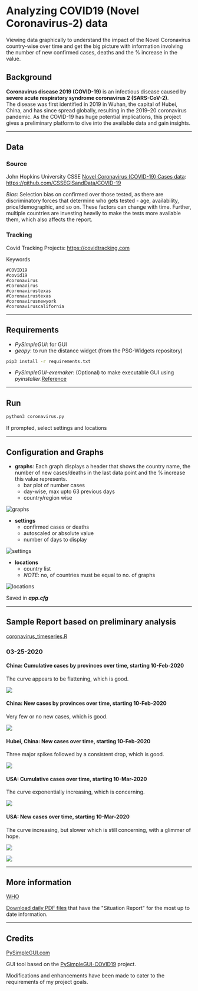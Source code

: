 # Analyzing COVID19 (Novel Coronavirus-2) data

Viewing data graphically to understand the impact of the Novel Coronavirus country-wise over time and get the big picture with information involving the number of new confirmed cases, deaths and the % increase in the value.

## Background

**Coronavirus disease 2019 (COVID-19)** is an infectious disease caused by **severe acute respiratory syndrome coronavirus 2 (SARS-CoV-2)**.<br>
The disease was first identified in 2019 in Wuhan, the capital of Hubei, China, and has since spread globally, resulting in the 2019–20 coronavirus pandemic.
As the COVID-19 has huge potential implications, this project gives a preliminary platform to dive into the available data and gain insights.

---

## Data

### Source

John Hopkins University CSSE [Novel Coronavirus (COVID-19) Cases data](https://systems.jhu.edu/research/public-health/ncov/): https://github.com/CSSEGISandData/COVID-19

*Bias*: Selection bias on confirmed over those tested, as there are discriminatory forces that determine who gets tested - age, availability, price/demographic, and so on. These factors can change with time. Further, multiple countries are investing heavily to make the tests more available them, which also affects the report.

### Tracking

Covid Tracking Projects: https://covidtracking.com

Keywords
```
#COVID19
#covid19
#coronavirus
#CoronaVirus
#coronavirustexas
#Coronavirustexas
#coronavirusnewyork
#coronaviruscalifornia
```
---

## Requirements

* *PySimpleGUI*: for GUI
* *geopy*: to run the distance widget (from the PSG-Widgets repository)

```bash
pip3 install -r requirements.txt
```

* *PySimpleGUI-exemaker*: (Optional) to make executable GUI using *pyinstaller*.[Reference](https://github.com/PySimpleGUI/PySimpleGUI/tree/master/exemaker)

---

## Run

```bash
python3 coronavirus.py
```

If prompted, select settings and locations

---

## Configuration and Graphs

* **graphs**: Each graph displays a header that shows the country name, the number of new cases/deaths in the last data point and the % increase this value represents.
  * bar plot of number cases
  * day-wise, max upto 63 previous days
  * country/region wise

![graphs](img/graphs.png)

* **settings**
  * confirmed cases or deaths
  * autoscaled or absolute value
  * number of days to display

![settings](img/settings.png)

* **locations**
  * country list
  * *NOTE*: no, of countries must be equal to no. of graphs

![locations](img/locations.png)

Saved in ***app.cfg***

---

## Sample Report based on preliminary analysis

[coronavirus_timeseries.R](src/coronavirus_timeseries.R)

### 03-25-2020

#### China: Cumulative cases by provinces over time, starting 10-Feb-2020
The curve appears to be flattening, which is good.

![](reports/03-25-2020/cn_cum.png)

#### China: New cases by provinces over time, starting 10-Feb-2020
Very few or no new cases, which is good.

![](reports/03-25-2020/cn_new.png)

#### Hubei, China: New cases over time, starting 10-Feb-2020
Three major spikes followed by a consistent drop, which is good.

![](reports/03-25-2020/cn_new_hubei.png)

#### USA: Cumulative cases over time, starting 10-Mar-2020
The curve exponentially increasing, which is concerning.

![](reports/03-25-2020/us_cum.png)

#### USA: New cases over time, starting 10-Mar-2020
The curve increasing, but slower which is still concerning, with a glimmer of hope.

![](reports/03-25-2020/us_new.png)

![](reports/03-25-2020/us_new2.png)

---

## More information

[WHO](https://www.who.int/emergencies/diseases/novel-coronavirus-2019)

[Download daily PDF files](https://www.who.int/emergencies/diseases/novel-coronavirus-2019/situation-reports) that have the "Situation Report" for the most up to date information.

---

## Credits

[PySimpleGUI.com](https://github.com/PySimpleGUI/PySimpleGUI)

GUI tool based on the [PySimpleGUI-COVID19](https://github.com/PySimpleGUI/PySimpleGUI-COVID19) project.

Modifications and enhancements have been made to cater to the requirements of my project goals.

